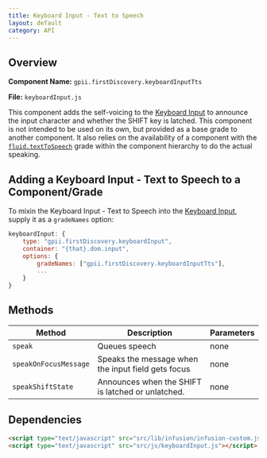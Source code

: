 ```yaml
---
title: Keyboard Input - Text to Speech
layout: default
category: API
---
```


## Overview

**Component Name:** `gpii.firstDiscovery.keyboardInputTts`

**File:** `keyboardInput.js`

This component adds the self-voicing to the [Keyboard Input](keyboardInput.md) to announce the input character and
whether the SHIFT key is latched. This component is not intended to be used on its own, but
provided as a base grade to another component. It also relies on the availability of a component
with the [`fluid.textToSpeech`](http://docs.fluidproject.org/infusion/development/TextToSpeechAPI.html) grade within the component hierarchy to do the actual speaking.

## Adding a Keyboard Input - Text to Speech to a Component/Grade

To mixin the Keyboard Input - Text to Speech into the [Keyboard Input](keyboardInput.md), supply it as a `gradeNames` option:
```javascript
keyboardInput: {
    type: "gpii.firstDiscovery.keyboardInput",
    container: "{that}.dom.input",
    options: {
        gradeNames: ["gpii.firstDiscovery.keyboardInputTts"],
        ...
    }
}
```

## Methods

| Method | Description | Parameters |
|--------|-------------|------------|
| `speak` | Queues speech | none  |
| `speakOnFocusMessage` | Speaks the message when the input field gets focus | none  |
| `speakShiftState` | Announces when the SHIFT is latched or unlatched. | none  |


## Dependencies

```html
<script type="text/javascript" src="src/lib/infusion/infusion-custom.js"></script>
<script type="text/javascript" src="src/js/keyboardInput.js"></script>
```

